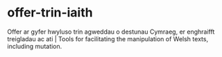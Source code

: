 # offer-trin-iaith

Offer ar gyfer hwyluso trin agweddau o destunau Cymraeg, er enghraifft treigladau ac ati | Tools for facilitating the manipulation of Welsh texts, including mutation. 